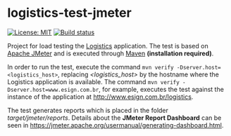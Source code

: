 # logistics-test-jmeter

[![License: MIT](https://img.shields.io/badge/License-MIT-yellow.svg)](https://opensource.org/licenses/MIT) [![Build status](https://travis-ci.org/esign-consulting/logistics-test-jmeter.svg?branch=master)](https://travis-ci.org/esign-consulting/logistics-test-jmeter)

Project for load testing the [Logistics](https://github.com/esign-consulting/logistics) application. The test is based on [Apache JMeter](https://jmeter.apache.org) and is executed through [Maven](https://maven.apache.org) **(installation required)**.

In order to run the test, execute the command `mvn verify -Dserver.host=<logistics_host>`, replacing *<logistics_host>* by the hostname where the Logistics application is available. The command `mvn verify -Dserver.host=www.esign.com.br`, for example, executes the test against the instance of the application at http://www.esign.com.br/logistics.

The test generates reports which is placed in the folder *target/jmeter/reports*. Details about the **JMeter Report Dashboard** can be seen in https://jmeter.apache.org/usermanual/generating-dashboard.html.
